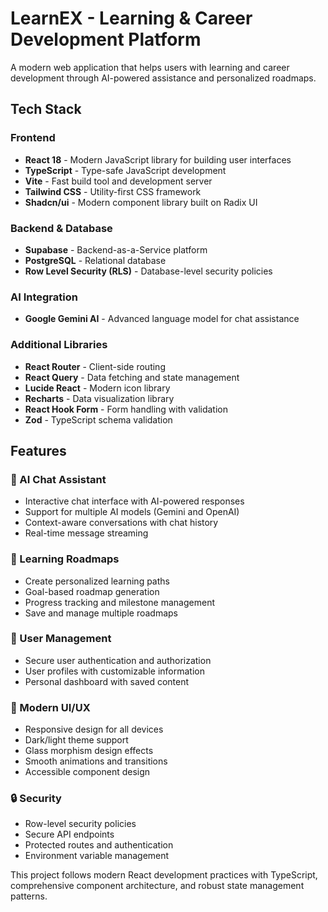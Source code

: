 
# LearnEX - Learning & Career Development Platform

A modern web application that helps users with learning and career development through AI-powered assistance and personalized roadmaps.

## Tech Stack

### Frontend
- **React 18** - Modern JavaScript library for building user interfaces
- **TypeScript** - Type-safe JavaScript development
- **Vite** - Fast build tool and development server
- **Tailwind CSS** - Utility-first CSS framework
- **Shadcn/ui** - Modern component library built on Radix UI

### Backend & Database
- **Supabase** - Backend-as-a-Service platform
- **PostgreSQL** - Relational database
- **Row Level Security (RLS)** - Database-level security policies

### AI Integration
- **Google Gemini AI** - Advanced language model for chat assistance

### Additional Libraries
- **React Router** - Client-side routing
- **React Query** - Data fetching and state management
- **Lucide React** - Modern icon library
- **Recharts** - Data visualization library
- **React Hook Form** - Form handling with validation
- **Zod** - TypeScript schema validation

## Features

### 🤖 AI Chat Assistant
- Interactive chat interface with AI-powered responses
- Support for multiple AI models (Gemini and OpenAI)
- Context-aware conversations with chat history
- Real-time message streaming

### 🎯 Learning Roadmaps
- Create personalized learning paths
- Goal-based roadmap generation
- Progress tracking and milestone management
- Save and manage multiple roadmaps

### 👤 User Management
- Secure user authentication and authorization
- User profiles with customizable information
- Personal dashboard with saved content

### 📱 Modern UI/UX
- Responsive design for all devices
- Dark/light theme support
- Glass morphism design effects
- Smooth animations and transitions
- Accessible component design

### 🔒 Security
- Row-level security policies
- Secure API endpoints
- Protected routes and authentication
- Environment variable management


This project follows modern React development practices with TypeScript, comprehensive component architecture, and robust state management patterns.
